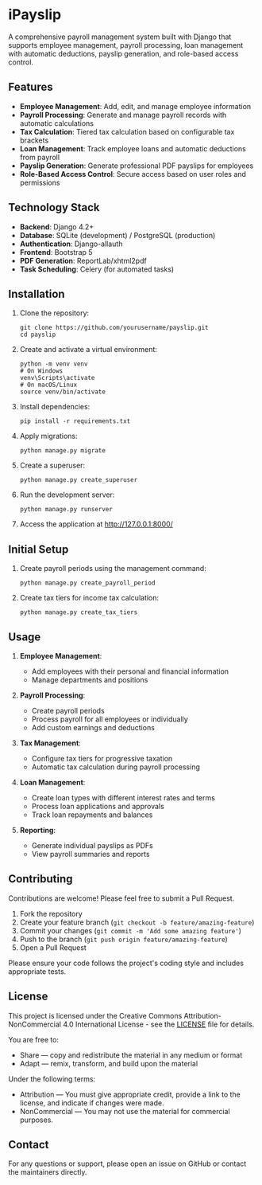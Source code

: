 # iPayslip

A comprehensive payroll management system built with Django that supports employee management, payroll processing, loan management with automatic deductions, payslip generation, and role-based access control.

## Features

- **Employee Management**: Add, edit, and manage employee information
- **Payroll Processing**: Generate and manage payroll records with automatic calculations
- **Tax Calculation**: Tiered tax calculation based on configurable tax brackets
- **Loan Management**: Track employee loans and automatic deductions from payroll
- **Payslip Generation**: Generate professional PDF payslips for employees
- **Role-Based Access Control**: Secure access based on user roles and permissions

## Technology Stack

- **Backend**: Django 4.2+
- **Database**: SQLite (development) / PostgreSQL (production)
- **Authentication**: Django-allauth
- **Frontend**: Bootstrap 5
- **PDF Generation**: ReportLab/xhtml2pdf
- **Task Scheduling**: Celery (for automated tasks)

## Installation

1. Clone the repository:
   ```
   git clone https://github.com/yourusername/payslip.git
   cd payslip
   ```

2. Create and activate a virtual environment:
   ```
   python -m venv venv
   # On Windows
   venv\Scripts\activate
   # On macOS/Linux
   source venv/bin/activate
   ```

3. Install dependencies:
   ```
   pip install -r requirements.txt
   ```

4. Apply migrations:
   ```
   python manage.py migrate
   ```

5. Create a superuser:
   ```
   python manage.py create_superuser
   ```

6. Run the development server:
   ```
   python manage.py runserver
   ```

7. Access the application at http://127.0.0.1:8000/

## Initial Setup

1. Create payroll periods using the management command:
   ```
   python manage.py create_payroll_period
   ```

2. Create tax tiers for income tax calculation:
   ```
   python manage.py create_tax_tiers
   ```

## Usage

1. **Employee Management**:
   - Add employees with their personal and financial information
   - Manage departments and positions

2. **Payroll Processing**:
   - Create payroll periods
   - Process payroll for all employees or individually
   - Add custom earnings and deductions

3. **Tax Management**:
   - Configure tax tiers for progressive taxation
   - Automatic tax calculation during payroll processing

4. **Loan Management**:
   - Create loan types with different interest rates and terms
   - Process loan applications and approvals
   - Track loan repayments and balances

5. **Reporting**:
   - Generate individual payslips as PDFs
   - View payroll summaries and reports

## Contributing

Contributions are welcome! Please feel free to submit a Pull Request.

1. Fork the repository
2. Create your feature branch (`git checkout -b feature/amazing-feature`)
3. Commit your changes (`git commit -m 'Add some amazing feature'`)
4. Push to the branch (`git push origin feature/amazing-feature`)
5. Open a Pull Request

Please ensure your code follows the project's coding style and includes appropriate tests.

## License

This project is licensed under the Creative Commons Attribution-NonCommercial 4.0 International License - see the [LICENSE](LICENSE) file for details.

You are free to:
- Share — copy and redistribute the material in any medium or format
- Adapt — remix, transform, and build upon the material

Under the following terms:
- Attribution — You must give appropriate credit, provide a link to the license, and indicate if changes were made.
- NonCommercial — You may not use the material for commercial purposes.

## Contact

For any questions or support, please open an issue on GitHub or contact the maintainers directly. 